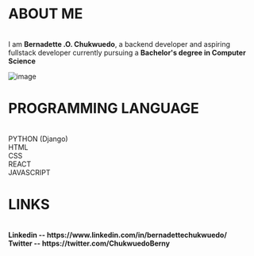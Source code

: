 <h1> <b> ABOUT ME</b> </h1>
</br>
I am <b>Bernadette .O. Chukwuedo</b>, a backend developer and aspiring fullstack developer currently pursuing a <b> Bachelor's degree in Computer Science</b>
</br>

![image](https://user-images.githubusercontent.com/100119269/190700499-ae8a08e8-9cf5-4339-990f-89b55e969a34.png)
</br>
<h1> <b>PROGRAMMING LANGUAGE </b></h1>
</br>
PYTHON (Django)
</br>
HTML
</br>
CSS
</br>
REACT 
</br>
JAVASCRIPT
</br>
<h1> <b> LINKS <b></h1>
  </br>
Linkedin -- https://www.linkedin.com/in/bernadettechukwuedo/
  </br>
 Twitter -- https://twitter.com/ChukwuedoBerny
 </br>
